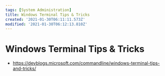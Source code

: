 ```yaml
---
tags: [System Administration]
title: Windows Terminal Tips & Tricks
created: '2021-01-30T06:11:11.573Z'
modified: '2021-01-30T06:12:13.810Z'
---
```


# Windows Terminal Tips & Tricks

* https://devblogs.microsoft.com/commandline/windows-terminal-tips-and-tricks/

